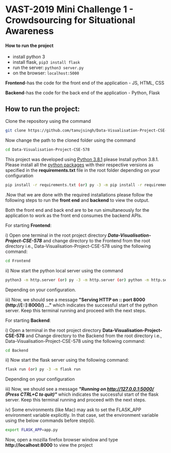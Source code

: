 # VAST-2019 Mini Challenge 1 - Crowdsourcing for Situational Awareness

#### How to run the project
- install python 3
- install flask, `pip3 install flask`
- run the server: `python3 server.py`
- on the browser: `localhost:5000`

**Frontend**-has the code for the front end of the application - JS, HTML, CSS

**Backend**-has the code for the back end of the application - Python, Flask

## How to run the project:

Clone the repository using the command 
```bash
git clone https://github.com/tanujsingh/Data-Visualisation-Project-CSE-578.git
```
Now change the path to the cloned folder using the command 
```bash
cd Data-Visualisation-Project-CSE-578
```
This project was developed using [Python 3.8.1](https://www.python.org/downloads/release/python-381/) please Install python 3.8.1. Please install all the [python packages](https://packaging.python.org/tutorials/installing-packages/) with their respective versions as specified in the **requirements.txt** file in the root folder  depending on your configuration
```bash
pip install -r requirements.txt (or) py -3 -m pip install -r requirements.txt
```
.Now that we are done with the required installations please follow the following steps to run the **front end** and **backend** to view the output. 

Both the front end and back end are to be run simultaneously for the application to work as the front end consumes the backend APIs.

For starting **Frontend**: 

i) Open one terminal in the root project directory ***Data-Visualisation-Project-CSE-578*** and change directory to the Frontend from the root directory i.e., Data-Visualisation-Project-CSE-578 using the following command:
```bash
cd Frontend
```
ii) Now start the python local server using the command 
```bash
python3 -m http.server (or) py -3 -m http.server (or) python -m http.server 
```
Depending on your configuration. 

iii) Now, we should see a message **"Serving HTTP on :: port 8000 (http://[::]:8000/) ..."** which indicates the successful start of the python server. Keep this terminal running and proceed with the next steps.


For starting **Backend**:

i) Open a terminal in the root project directory **Data-Visualisation-Project-CSE-578** and Change directory to the Backend from the root directory i.e., Data-Visualisation-Project-CSE-578 using the following command: 

```bash
cd Backend 
```

ii) Now start the flask server using the following command: 

```bash
flask run (or) py -3 -m flask run
```

Depending on your configuration 

iii) Now, we should see a message ***"Running on http://127.0.0.1:5000/ (Press CTRL+C to quit)"*** which indicates the successful start of the flask server. Keep this terminal running and proceed with the next steps.

 iv) Some environments (like Mac) may ask to set the FLASK_APP environment variable explicitly. In that case, set the environment variable using the below commands before step(ii).
```bash
export FLASK_APP=app.py
```
 
Now, open a mozilla firefox browser window and type **http://localhost:8000** to view the project



